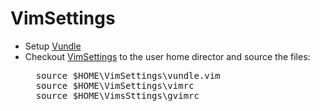 VimSettings
===========

* Setup [Vundle](https://github.com/gmarik/Vundle.vim)
* Checkout [VimSettings](https://github.com/vijairaj/VimSettings) to the user home director and source the files:
    <pre>
    source $HOME\VimSettings\vundle.vim
    source $HOME\VimSettings\vimrc
    source $HOME\VimsSttings\gvimrc
    </pre>
